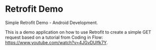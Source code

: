 # Retrofit Demo
Simple Retrofit Demo - Android Development.

This is a demo application on how to use Retrofit to create a simple GET request based on a tutorial from Coding in Flow:
https://www.youtube.com/watch?v=4JGvDUlfk7Y.
